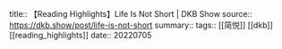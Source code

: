 title:: 【Reading Highlights】Life Is Not Short | DKB Show
source:: https://dkb.show/post/life-is-not-short
summary:: 
tags:: [[简悦]] [[dkb]]   [[reading_highlights]]
date:: 20220705  

